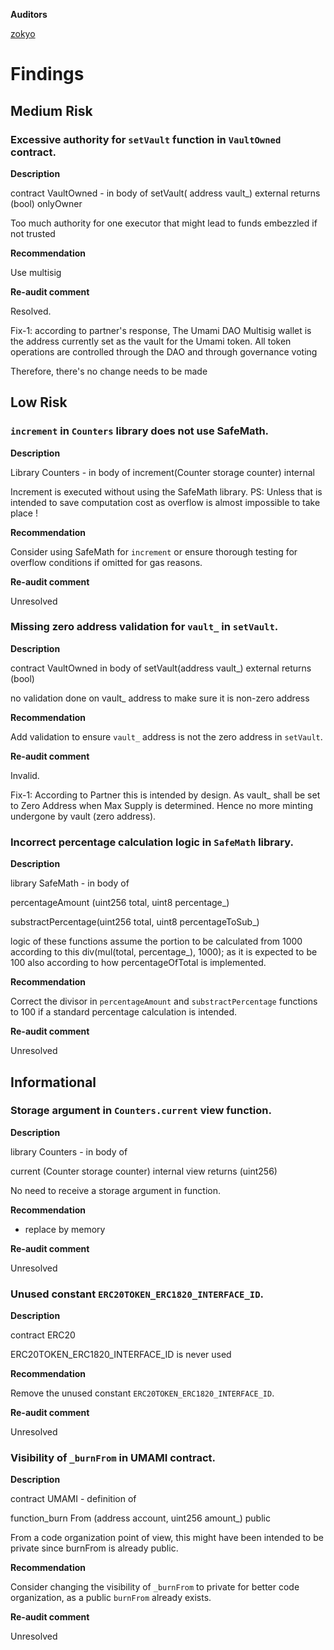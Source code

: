 **Auditors**

[zokyo](https://x.com/zokyo_io)

# Findings

## Medium Risk

### Excessive authority for `setVault` function in `VaultOwned` contract.
**Description**

contract VaultOwned - in body of setVault( address vault_) external returns (bool) onlyOwner

Too much authority for one executor that might lead to funds embezzled if not trusted

**Recommendation**

Use multisig

**Re-audit comment**

Resolved.

Fix-1: according to partner's response, The Umami DAO Multisig wallet is the address currently set as the vault for the Umami token. All token operations are controlled through the DAO and through governance voting

Therefore, there's no change needs to be made

## Low Risk

### `increment` in `Counters` library does not use SafeMath.
**Description**

Library Counters - in body of increment(Counter storage counter) internal

Increment is executed without using the SafeMath library.
PS: Unless that is intended to save computation cost as overflow is almost impossible to take place !

**Recommendation**

Consider using SafeMath for `increment` or ensure thorough testing for overflow conditions if omitted for gas reasons.

**Re-audit comment**

Unresolved

### Missing zero address validation for `vault_` in `setVault`.
**Description**

contract VaultOwned in body of setVault(address vault_) external returns (bool)

no validation done on vault_ address to make sure it is non-zero address

**Recommendation**

Add validation to ensure `vault_` address is not the zero address in `setVault`.

**Re-audit comment**

Invalid.

Fix-1: According to Partner this is intended by design. As vault_ shall be set to Zero Address when Max Supply is determined. Hence no more minting undergone by vault (zero address).

### Incorrect percentage calculation logic in `SafeMath` library.
**Description**

library SafeMath - in body of

percentageAmount (uint256 total, uint8 percentage_)

substractPercentage(uint256 total, uint8 percentageToSub_)

logic of these functions assume the portion to be calculated from 1000 according to this div(mul(total, percentage_), 1000);
as it is expected to be 100 also according to how percentageOfTotal is implemented.

**Recommendation**

Correct the divisor in `percentageAmount` and `substractPercentage` functions to 100 if a standard percentage calculation is intended.

**Re-audit comment**

Unresolved

## Informational

### Storage argument in `Counters.current` view function.
**Description**

library Counters - in body of

current (Counter storage counter) internal view returns (uint256)

No need to receive a storage argument in function.

**Recommendation**

- replace by memory

**Re-audit comment**

Unresolved

### Unused constant `ERC20TOKEN_ERC1820_INTERFACE_ID`.
**Description**

contract ERC20

ERC20TOKEN_ERC1820_INTERFACE_ID is never used

**Recommendation**

Remove the unused constant `ERC20TOKEN_ERC1820_INTERFACE_ID`.

**Re-audit comment**

Unresolved

### Visibility of `_burnFrom` in UMAMI contract.
**Description**

contract UMAMI - definition of

function_burn From (address account, uint256 amount_) public

From a code organization point of view, this might have been intended to be private since burnFrom is already public.

**Recommendation**

Consider changing the visibility of `_burnFrom` to private for better code organization, as a public `burnFrom` already exists.

**Re-audit comment**

Unresolved
